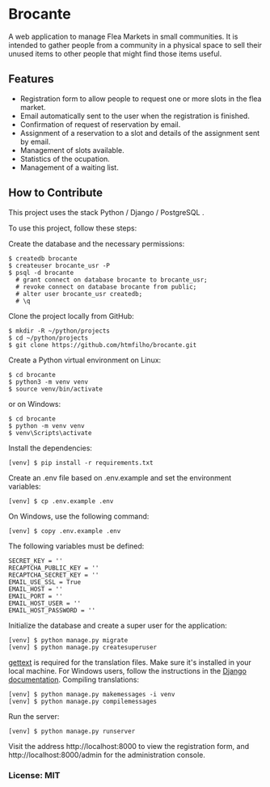 # Brocante

A web application to manage Flea Markets in small communities. It is intended to gather people from a community in a
physical space to sell their unused items to other people that might find those items useful.

## Features

- Registration form to allow people to request one or more slots in the flea market.
- Email automatically sent to the user when the registration is finished.
- Confirmation of request of reservation by email.
- Assignment of a reservation to a slot and details of the assignment sent by email.
- Management of slots available.
- Statistics of the ocupation.
- Management of a waiting list.

## How to Contribute

This project uses the stack Python / Django / PostgreSQL .

To use this project, follow these steps:

Create the database and the necessary permissions:

    $ createdb brocante
    $ createuser brocante_usr -P
    $ psql -d brocante
      # grant connect on database brocante to brocante_usr;
      # revoke connect on database brocante from public;
      # alter user brocante_usr createdb;
      # \q
      
Clone the project locally from GitHub:

    $ mkdir -R ~/python/projects
    $ cd ~/python/projects
    $ git clone https://github.com/htmfilho/brocante.git
    
Create a Python virtual environment on Linux:
    
    $ cd brocante
    $ python3 -m venv venv
    $ source venv/bin/activate

or on Windows:

    $ cd brocante
    $ python -m venv venv
    $ venv\Scripts\activate
    
Install the dependencies:

    [venv] $ pip install -r requirements.txt
    
Create an .env file based on .env.example and set the environment variables:

    [venv] $ cp .env.example .env

On Windows, use the following command:

    [venv] $ copy .env.example .env
    
The following variables must be defined:

    SECRET_KEY = ''
    RECAPTCHA_PUBLIC_KEY = ''
    RECAPTCHA_SECRET_KEY = ''
    EMAIL_USE_SSL = True
    EMAIL_HOST = ''
    EMAIL_PORT = ''
    EMAIL_HOST_USER = ''
    EMAIL_HOST_PASSWORD = ''
    
Initialize the database and create a super user for the application:

    [venv] $ python manage.py migrate
    [venv] $ python manage.py createsuperuser

[gettext] is required for the translation files. Make sure it's installed in your local machine. For Windows users, follow the instructions in the [Django documentation][gettext-windows]. Compiling translations:

    [venv] $ python manage.py makemessages -i venv
    [venv] $ python manage.py compilemessages

Run the server:    

    [venv] $ python manage.py runserver
    
Visit the address http://localhost:8000 to view the registration form, and 
http://localhost:8000/admin for the administration console.

### License: MIT

[gettext]: https://www.gnu.org/software/gettext/
[gettext-windows]: https://docs.djangoproject.com/en/2.2/topics/i18n/translation/#gettext-on-windows